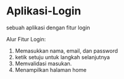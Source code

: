 # Aplikasi-Login
sebuah aplikasi dengan fitur login

Alur Fitur Login:
1. Memasukkan nama, email, dan password
2. ketik setuju untuk langkah selanjutnya
3. Memvalidasi masukan.
4. Menampilkan halaman home
